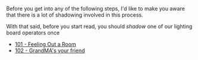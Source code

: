 <!-- TITLE: Training -->
<!-- SUBTITLE: Follow all these steps and you can take the wheel! -->

Before you get into any of the following steps, I'd like to make you aware that there is a lot of shadowing involved in this process.

With that said, before you start read, you should *shadow* one of our lighting board operators once
* [101 - Feeling Out a Room](/lights/training-pages/101)
* [102 - GrandMA's your friend](/lights/training-pages/102)